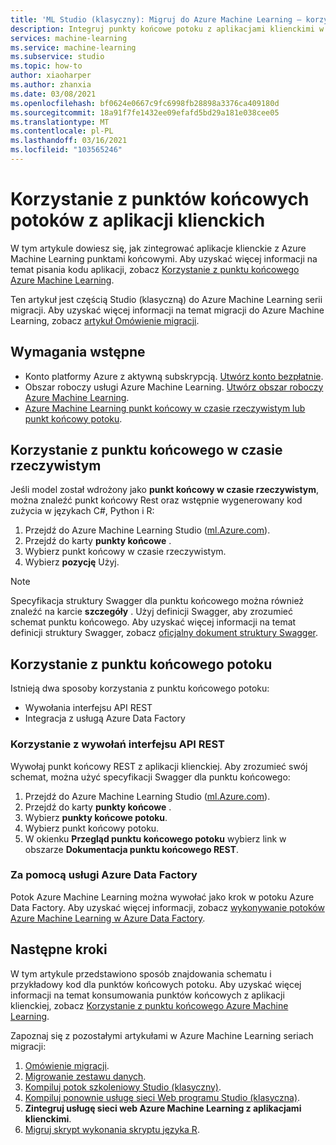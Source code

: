 ```yaml
---
title: 'ML Studio (klasyczny): Migruj do Azure Machine Learning — korzystaj z punktów końcowych potoku'
description: Integruj punkty końcowe potoku z aplikacjami klienckimi w Azure Machine Learning.
services: machine-learning
ms.service: machine-learning
ms.subservice: studio
ms.topic: how-to
author: xiaoharper
ms.author: zhanxia
ms.date: 03/08/2021
ms.openlocfilehash: bf0624e0667c9fc6998fb28898a3376ca409180d
ms.sourcegitcommit: 18a91f7fe1432ee09efafd5bd29a181e038cee05
ms.translationtype: MT
ms.contentlocale: pl-PL
ms.lasthandoff: 03/16/2021
ms.locfileid: "103565246"
---
```

# <a name="consume-pipeline-endpoints-from-client-applications"></a>Korzystanie z punktów końcowych potoków z aplikacji klienckich

W tym artykule dowiesz się, jak zintegrować aplikacje klienckie z Azure Machine Learning punktami końcowymi. Aby uzyskać więcej informacji na temat pisania kodu aplikacji, zobacz [Korzystanie z punktu końcowego Azure Machine Learning](../how-to-consume-web-service.md).

Ten artykuł jest częścią Studio (klasyczną) do Azure Machine Learning serii migracji. Aby uzyskać więcej informacji na temat migracji do Azure Machine Learning, zobacz [artykuł Omówienie migracji](migrate-overview.md).

## <a name="prerequisites"></a>Wymagania wstępne

- Konto platformy Azure z aktywną subskrypcją. [Utwórz konto bezpłatnie](https://azure.microsoft.com/free/?WT.mc_id=A261C142F).
- Obszar roboczy usługi Azure Machine Learning. [Utwórz obszar roboczy Azure Machine Learning](../how-to-manage-workspace.md#create-a-workspace).
- [Azure Machine Learning punkt końcowy w czasie rzeczywistym lub punkt końcowy potoku](migrate-rebuild-web-service.md).


## <a name="consume-a-real-time-endpoint"></a>Korzystanie z punktu końcowego w czasie rzeczywistym 

Jeśli model został wdrożony jako **punkt końcowy w czasie rzeczywistym**, można znaleźć punkt końcowy Rest oraz wstępnie wygenerowany kod zużycia w językach C#, Python i R:

1. Przejdź do Azure Machine Learning Studio ([ml.Azure.com](https://ml.azure.com)).
1. Przejdź do karty **punkty końcowe** .
1. Wybierz punkt końcowy w czasie rzeczywistym.
1. Wybierz **pozycję** Użyj.

> [!NOTE]
> Specyfikacja struktury Swagger dla punktu końcowego można również znaleźć na karcie **szczegóły** . Użyj definicji Swagger, aby zrozumieć schemat punktu końcowego. Aby uzyskać więcej informacji na temat definicji struktury Swagger, zobacz [oficjalny dokument struktury Swagger](https://swagger.io/docs/specification/2-0/what-is-swagger/).


## <a name="consume-a-pipeline-endpoint"></a>Korzystanie z punktu końcowego potoku

Istnieją dwa sposoby korzystania z punktu końcowego potoku:

- Wywołania interfejsu API REST
- Integracja z usługą Azure Data Factory

### <a name="use-rest-api-calls"></a>Korzystanie z wywołań interfejsu API REST

Wywołaj punkt końcowy REST z aplikacji klienckiej. Aby zrozumieć swój schemat, można użyć specyfikacji Swagger dla punktu końcowego:

1. Przejdź do Azure Machine Learning Studio ([ml.Azure.com](https://ml.azure.com)).
1. Przejdź do karty **punkty końcowe** .
1. Wybierz **punkty końcowe potoku**.
1. Wybierz punkt końcowy potoku.
1. W okienku **Przegląd punktu końcowego potoku** wybierz link w obszarze **Dokumentacja punktu końcowego REST**.

### <a name="use-azure-data-factory"></a>Za pomocą usługi Azure Data Factory

Potok Azure Machine Learning można wywołać jako krok w potoku Azure Data Factory. Aby uzyskać więcej informacji, zobacz [wykonywanie potoków Azure Machine Learning w Azure Data Factory](../../data-factory/transform-data-machine-learning-service.md).


## <a name="next-steps"></a>Następne kroki

W tym artykule przedstawiono sposób znajdowania schematu i przykładowy kod dla punktów końcowych potoku. Aby uzyskać więcej informacji na temat konsumowania punktów końcowych z aplikacji klienckiej, zobacz [Korzystanie z punktu końcowego Azure Machine Learning](../how-to-consume-web-service.md).

Zapoznaj się z pozostałymi artykułami w Azure Machine Learning seriach migracji: 
1. [Omówienie migracji](migrate-overview.md).
1. [Migrowanie zestawu danych](migrate-register-dataset.md).
1. [Kompiluj potok szkoleniowy Studio (klasyczny)](migrate-rebuild-experiment.md).
1. [Kompiluj ponownie usługę sieci Web programu Studio (klasyczna)](migrate-rebuild-web-service.md).
1. **Zintegruj usługę sieci web Azure Machine Learning z aplikacjami klienckimi**.
1. [Migruj skrypt wykonania skryptu języka R](migrate-execute-r-script.md).